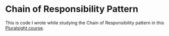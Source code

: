 # Chain of Responsibility Pattern

This is code I wrote while studying the Chain of Responsibility pattern in this [Pluralsight course](https://app.pluralsight.com/library/courses/c-sharp-design-patterns-chain-responsibility/table-of-contents).
